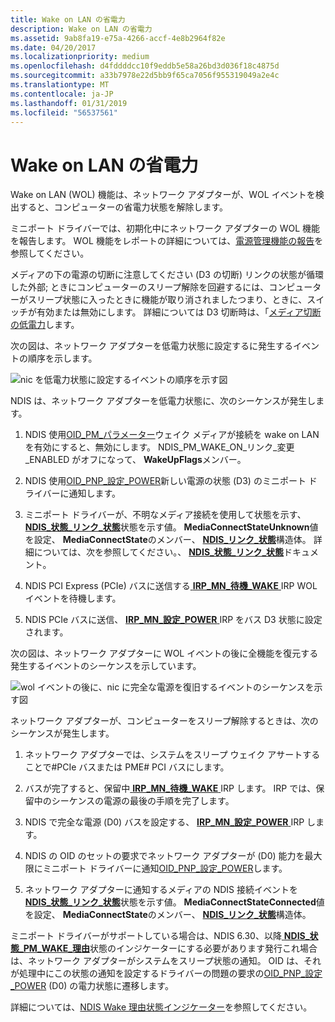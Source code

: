 ```yaml
---
title: Wake on LAN の省電力
description: Wake on LAN の省電力
ms.assetid: 9ab8fa19-e75a-4266-accf-4e8b2964f82e
ms.date: 04/20/2017
ms.localizationpriority: medium
ms.openlocfilehash: d4fddddcc10f9eddb5e58a26bd3d036f18c4875d
ms.sourcegitcommit: a33b7978e22d5bb9f65ca7056f955319049a2e4c
ms.translationtype: MT
ms.contentlocale: ja-JP
ms.lasthandoff: 01/31/2019
ms.locfileid: "56537561"
---
```

# <a name="low-power-for-wake-on-lan"></a>Wake on LAN の省電力





Wake on LAN (WOL) 機能は、ネットワーク アダプターが、WOL イベントを検出すると、コンピューターの省電力状態を解除します。

ミニポート ドライバーでは、初期化中にネットワーク アダプターの WOL 機能を報告します。 WOL 機能をレポートの詳細については、[電源管理機能の報告](reporting-power-management-capabilities.md)を参照してください。

メディアの下の電源の切断に注意してください (D3 の切断) リンクの状態が循環した外部; ときにコンピューターのスリープ解除を回避するには、コンピューターがスリープ状態に入ったときに機能が取り消されましたつまり、ときに、スイッチが有効または無効にします。 詳細については D3 切断時は、「[メディア切断の低電力](low-power-on-media-disconnect.md)します。

次の図は、ネットワーク アダプターを低電力状態に設定するに発生するイベントの順序を示します。

![nic を低電力状態に設定するイベントの順序を示す図](images/d3onsleep.png)

NDIS は、ネットワーク アダプターを低電力状態に、次のシーケンスが発生します。

1.  NDIS 使用[OID\_PM\_パラメーター](https://msdn.microsoft.com/library/windows/hardware/ff569768)ウェイク メディアが接続を wake on LAN を有効にすると、無効にします。 NDIS\_PM\_WAKE\_ON\_リンク\_変更\_ENABLED がオフになって、 **WakeUpFlags**メンバー。

2.  NDIS 使用[OID\_PNP\_設定\_POWER](https://msdn.microsoft.com/library/windows/hardware/ff569780)新しい電源の状態 (D3) のミニポート ドライバーに通知します。

3.  ミニポート ドライバーが、不明なメディア接続を使用して状態を示す、 [ **NDIS\_状態\_リンク\_状態**](https://msdn.microsoft.com/library/windows/hardware/ff567391)状態を示す値。 **MediaConnectStateUnknown**値を設定、 **MediaConnectState**のメンバー、 [ **NDIS\_リンク\_状態**](https://msdn.microsoft.com/library/windows/hardware/hh205390)構造体。 詳細については、次を参照してください。、 [ **NDIS\_状態\_リンク\_状態**](https://msdn.microsoft.com/library/windows/hardware/ff567391)ドキュメント。

4.  NDIS PCI Express (PCIe) バスに送信する[ **IRP\_MN\_待機\_WAKE** ](https://msdn.microsoft.com/library/windows/hardware/ff551766) IRP WOL イベントを待機します。

5.  NDIS PCIe バスに送信、 [ **IRP\_MN\_設定\_POWER** ](https://msdn.microsoft.com/library/windows/hardware/ff551744) IRP をバス D3 状態に設定されます。

次の図は、ネットワーク アダプターに WOL イベントの後に全機能を復元する発生するイベントのシーケンスを示しています。

![wol イベントの後に、nic に完全な電源を復旧するイベントのシーケンスを示す図](images/d0onwol.png)

ネットワーク アダプターが、コンピューターをスリープ解除するときは、次のシーケンスが発生します。

1.  ネットワーク アダプターでは、システムをスリープ ウェイク アサートすることで\#PCIe バスまたは PME\# PCI バスにします。

2.  バスが完了すると、保留中[ **IRP\_MN\_待機\_WAKE** ](https://msdn.microsoft.com/library/windows/hardware/ff551766) IRP します。 IRP では、保留中のシーケンスの電源の最後の手順を完了します。

3.  NDIS で完全な電源 (D0) バスを設定する、 [ **IRP\_MN\_設定\_POWER** ](https://msdn.microsoft.com/library/windows/hardware/ff551744) IRP します。

4.  NDIS の OID のセットの要求でネットワーク アダプターが (D0) 能力を最大限にミニポート ドライバーに通知[OID\_PNP\_設定\_POWER](https://msdn.microsoft.com/library/windows/hardware/ff569780)します。

5.  ネットワーク アダプターに通知するメディアの NDIS 接続イベントを[ **NDIS\_状態\_リンク\_状態**](https://msdn.microsoft.com/library/windows/hardware/ff567391)状態を示す値。 **MediaConnectStateConnected**値を設定、 **MediaConnectState**のメンバー、 [ **NDIS\_リンク\_状態**](https://msdn.microsoft.com/library/windows/hardware/hh205390)構造体。

ミニポート ドライバーがサポートしている場合は、NDIS 6.30、以降[ **NDIS\_状態\_PM\_WAKE\_理由**](https://msdn.microsoft.com/library/windows/hardware/hh439808)状態のインジケーターにする必要があります発行これ場合は、ネットワーク アダプターがシステムをスリープ状態の通知。 OID は、それが処理中にこの状態の通知を設定するドライバーの問題の要求の[OID\_PNP\_設定\_POWER](https://msdn.microsoft.com/library/windows/hardware/ff569780) (D0) の電力状態に遷移します。

詳細については、[NDIS Wake 理由状態インジケーター](ndis-wake-reason-status-indications.md)を参照してください。

 

 





